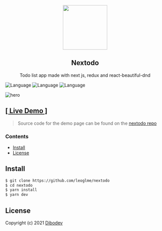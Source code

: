 <p align="center">
<img width="140" src="https://dibodev-files.s3.eu-west-3.amazonaws.com/todo-logo-lg-white.png">
</p>

<h2 align="center">Nextodo</h2>



<p align="center">
 Todo list app made with next js, redux and react-beautiful-dnd 
</p>

![Language](https://img.shields.io/badge/language-react-blue.svg?style=flat)
![Language](https://img.shields.io/badge/language-nextjs-white.svg?style=flat)
![Language](https://img.shields.io/badge/language-redux-purple.svg?style=flat)

<img alt="hero" src="https://dibodev-files.s3.eu-west-3.amazonaws.com/react-template-thumbnail.png">

## [[ Live Demo ]](https://nextodo.vercel.app)

> Source code for the demo page can be found on the [nextodo repo](https://github.com/leoglme/nextodo)

### Contents

- [Install](#install)
- [License](#license)

## Install

```sh
$ git clone https://github.com/leoglme/nextodo
$ cd nextodo
$ yarn install
$ yarn dev
```

## License

Copyright (c) 2021 [Dibodev](https://github.com/leoglme)
